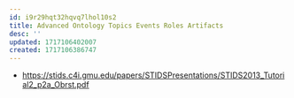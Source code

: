 ```yaml
---
id: i9r29hqt32hqvq7lhol10s2
title: Advanced Ontology Topics Events Roles Artifacts
desc: ''
updated: 1717106402007
created: 1717106386747
---
```


- https://stids.c4i.gmu.edu/papers/STIDSPresentations/STIDS2013_Tutorial2_p2a_Obrst.pdf

